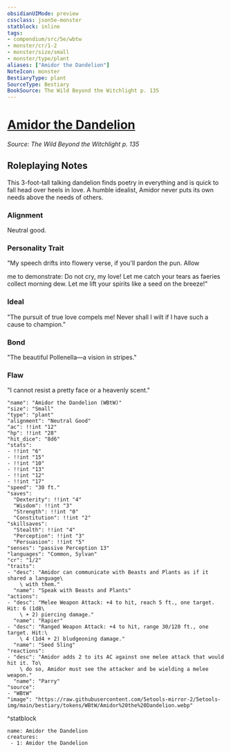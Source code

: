 ```yaml
---
obsidianUIMode: preview
cssclass: json5e-monster
statblock: inline
tags:
- compendium/src/5e/wbtw
- monster/cr/1-2
- monster/size/small
- monster/type/plant
aliases: ["Amidor the Dandelion"]
NoteIcon: monster
BestiaryType: plant
SourceType: Bestiary
BookSource: The Wild Beyond the Witchlight p. 135
---
```

# [Amidor the Dandelion](2-Mechanics\CLI\bestiary\npc/amidor-the-dandelion-wbtw.md)
*Source: The Wild Beyond the Witchlight p. 135*  

## Roleplaying Notes

This 3-foot-tall talking dandelion finds poetry in everything and is quick to fall head over heels in love. A humble idealist, Amidor never puts its own needs above the needs of others.

### Alignment

Neutral good.

### Personality Trait

"My speech drifts into flowery verse, if you'll pardon the pun. Allow

me to demonstrate: Do not cry, my love! Let me catch your tears as faeries collect morning dew. Let me lift your spirits like a seed on the breeze!"

### Ideal

"The pursuit of true love compels me! Never shall I wilt if I have such a cause to champion."

### Bond

"The beautiful Pollenella—a vision in stripes."

### Flaw

"I cannot resist a pretty face or a heavenly scent."

```statblock
"name": "Amidor the Dandelion (WBtW)"
"size": "Small"
"type": "plant"
"alignment": "Neutral Good"
"ac": !!int "12"
"hp": !!int "28"
"hit_dice": "8d6"
"stats":
- !!int "6"
- !!int "15"
- !!int "10"
- !!int "13"
- !!int "12"
- !!int "17"
"speed": "30 ft."
"saves":
  "Dexterity": !!int "4"
  "Wisdom": !!int "3"
  "Strength": !!int "0"
  "Constitution": !!int "2"
"skillsaves":
  "Stealth": !!int "4"
  "Perception": !!int "3"
  "Persuasion": !!int "5"
"senses": "passive Perception 13"
"languages": "Common, Sylvan"
"cr": "1/2"
"traits":
- "desc": "Amidor can communicate with Beasts and Plants as if it shared a language\
    \ with them."
  "name": "Speak with Beasts and Plants"
"actions":
- "desc": "Melee Weapon Attack: +4 to hit, reach 5 ft., one target. Hit: 6 (1d8\
    \ + 2) piercing damage."
  "name": "Rapier"
- "desc": "Ranged Weapon Attack: +4 to hit, range 30/120 ft., one target. Hit:\
    \ 4 (1d4 + 2) bludgeoning damage."
  "name": "Seed Sling"
"reactions":
- "desc": "Amidor adds 2 to its AC against one melee attack that would hit it. To\
    \ do so, Amidor must see the attacker and be wielding a melee weapon."
  "name": "Parry"
"source":
- "WBtW"
"image": "https://raw.githubusercontent.com/5etools-mirror-2/5etools-img/main/bestiary/tokens/WBtW/Amidor%20the%20Dandelion.webp"
```
^statblock

```encounter-table
name: Amidor the Dandelion
creatures:
 - 1: Amidor the Dandelion
```